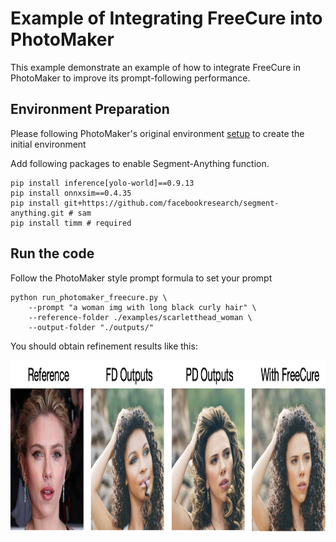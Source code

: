 # Example of Integrating FreeCure into PhotoMaker
This example demonstrate an example of how to integrate FreeCure in PhotoMaker to improve its prompt-following performance. 

## Environment Preparation
Please following PhotoMaker's original environment [setup](https://github.com/TencentARC/PhotoMaker) to create the initial environment

Add following packages to enable Segment-Anything function.
```shell
pip install inference[yolo-world]==0.9.13
pip install onnxsim==0.4.35
pip install git+https://github.com/facebookresearch/segment-anything.git # sam
pip install timm # required
```

## Run the code
Follow the PhotoMaker style prompt formula to set your prompt
```shell
python run_photomaker_freecure.py \
    --prompt "a woman img with long black curly hair" \
    --reference-folder ./examples/scarletthead_woman \
    --output-folder "./outputs/"
```
You should obtain refinement results like this:

<div align="center">
<img src='examples/demo.png' style="height:275px"></img>
</div>
